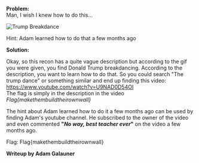 <b> Problem: </b> <br>
Man, I wish I knew how to do this...

![Trump Breakdance](http://i.imgur.com/hKbfs3Z.gifv)

Hint: Adam learned how to do that a few months ago


<b> Solution: </b> <br>

Okay, so this recon has a quite vague description but according to the gif you were given, you find Donald Trump breakdancing. According to the description, you want to learn how to do that. So you could search "The trump dance" or something similar and end up finding this video: https://www.youtube.com/watch?v=U9NAD0D54OI <br>
The flag is simply in the description in the video <i>Flag{makethembuildtheirownwall}</i>

The hint about Adam learned how to do it a few months ago can be used by finding Adam's youtube channel. He subscribed to the owner of the video and even commented <b>"<i>No way, best teacher ever</i>"</b> on the video a few months ago.


Flag: Flag{makethembuildtheirownwall}


<b> Writeup by Adam Galauner </b>
